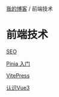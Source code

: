 [我的博客](../_index.md) / 前端技术

# 前端技术

[SEO](build-site-seo-config.md)

[Pinia 入门](pinia.md)

[VitePress](vitepress.md)

[认识Vue3](vue3.md)
